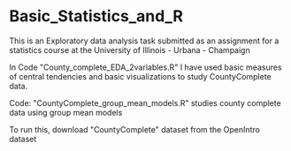 # Basic_Statistics_and_R
This is an Exploratory data analysis task submitted as an assignment for a 
statistics course at the University of Illinois - Urbana - Champaign

In Code "County_complete_EDA_2variables.R" I have used basic measures of central tendencies and basic visualizations to study CountyComplete data.

Code: "CountyComplete_group_mean_models.R" studies county complete data using group mean models

To run this, download "CountyComplete" dataset from the OpenIntro dataset
